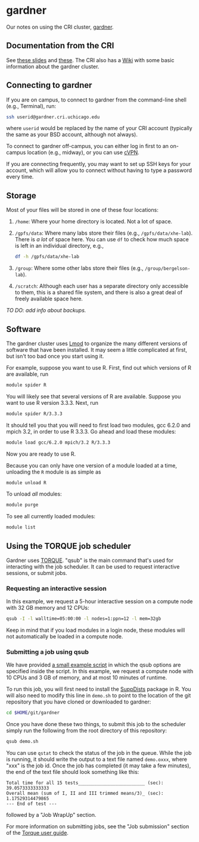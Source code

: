 # gardner

Our notes on using the CRI cluster, [gardner][gardner].

## Documentation from the CRI

See [these slides](gardner-1.pdf) and [these](gardner-2.pdf). The CRI
also has a [Wiki][cri-wiki] with some basic information about the
gardner cluster.

## Connecting to gardner

If you are on campus, to connect to gardner from the command-line
shell (e.g., Terminal), run:

```bash
ssh userid@gardner.cri.uchicago.edu
```

where `userid` would be replaced by the name of your CRI account
(typically the same as your BSD account, although not always).

To connect to gardner off-campus, you can either log in first to an
on-campus location (e.g., midway), or you can use [cVPN][cvpn].

If you are connecting frequently, you may want to set up SSH keys for
your account, which will allow you to connect without having to type a
password every time.

## Storage

Most of your files will be stored in one of these four locations:

1. `/home`: Where your home directory is located. Not a lot of space.

2. `/gpfs/data`: Where many labs store their files (e.g.,
   `/gpfs/data/xhe-lab`). There is *a lot* of space here. You can use
   `df` to check how much space is left in an individual directory, e.g.,

    ```bash
    df -h /gpfs/data/xhe-lab
    ```

3. `/group`: Where some other labs store their files (e.g.,
   `/group/bergelson-lab`).

4. `/scratch`: Although each user has a separate directory only
   accessible to them, this is a shared file system, and there is also
   a great deal of freely available space here.

*TO DO: add info about backups.*

## Software

The gardner cluster uses [Lmod][lmod] to organize the many different
versions of software that have been installed. It may seem a little
complicated at first, but isn't too bad once you start using it.

For example, suppose you want to use R. First, find out which versions
of R are available, run

```bash
module spider R
```

You will likely see that several versions of R are available. Suppose
you want to use R version 3.3.3. Next, run

```bash
module spider R/3.3.3
```

It should tell you that you will need to first load two modules,
gcc 6.2.0 and mpich 3.2, in order to use R 3.3.3. Go ahead and load
these modules:

```bash
module load gcc/6.2.0 mpich/3.2 R/3.3.3
```

Now you are ready to use R.

Because you can only have one version of a module loaded at a time,
unloading the `R` module is as simple as

```bash
module unload R
```

To unload *all* modules:

```bash
module purge
```

To see all currently loaded modules:

```bash
module list
```

## Using the TORQUE job scheduler

Gardner uses [TORQUE][torque]. "qsub" is the main command that's used
for interacting with the job scheduler. It can be used to request
interactive sessions, or submit jobs.

### Requesting an interactive session

In this example, we request a 5-hour interactive session on a compute
node with 32 GB memory and 12 CPUs:

```bash
qsub -I -l walltime=05:00:00 -l nodes=1:ppn=12 -l mem=32gb
```

Keep in mind that if you load modules in a login node, these modules
will not automatically be loaded in a compute node.

### Submitting a job using qsub

We have provided [a small example script](demo.sh) in which the qsub
options are specified inside the script. In this example, we request a
compute node with 10 CPUs and 3 GB of memory, and at most 10 minutes
of runtime.

To run this job, you will first need to install the
[SuppDists][suppdists] package in R. You will also need to modify this
line in `demo.sh` to point to the location of the git repository that
you have cloned or downloaded to gardner:

```bash
cd $HOME/git/gardner
```

Once you have done these two things, to submit this job to the
scheduler simply run the following from the root directory of this
repository:

```R
qsub demo.sh
```

You can use `qstat` to check the status of the job in the queue. While
the job is running, it should write the output to a text file named
`demo.oxxx`, where "xxx" is the job id. Once the job has completed (it
may take a few minutes), the end of the text file should look something
like this:

```
Total time for all 15 tests_________________________ (sec):  39.0573333333333
Overall mean (sum of I, II and III trimmed means/3)_ (sec):  1.17529314479865
--- End of test ---
```

followed by a "Job WrapUp" section.

For more information on submitting jobs, see the "Job submission"
section of the [Torque user guide][torque-docs].

[gardner]: http://cri.uchicago.edu/hpc
[cri-wiki]: https://wiki.uchicago.edu/display/public/CRI/Home
[torque]: https://en.wikipedia.org/wiki/TORQUE
[torque-docs]: http://docs.adaptivecomputing.com/torque/6-1-2/adminGuide/torqueAdminGuide-6.1.2.pdf
[cvpn]: https://uchicago.service-now.com/it?id=kb_article&kb=kb00015292
[lmod]: http://lmod.readthedocs.org
[suppdists]: https://cran.r-project.org/package=SuppDists
